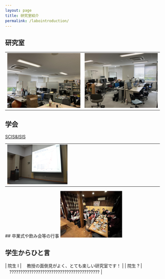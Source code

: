 ```yaml
---
layout: page
title: 研究室紹介
permalink: /labointroduction/
---
```

## 研究室
<table>
    <tr>
        <td><img src="/public/img/lab1.jpg" alt=""></td>
        <td><img src="/public/img/lab2.jpg" alt=""></td>
    </tr>
</table>

## 学会

[SCIS&ISIS](https://www.google.com/url?sa=t&source=web&rct=j&opi=89978449&url=http://soft-cr.org/scis/2024/&ved=2ahUKEwisr7DA84SIAxWWj68BHT6SDRIQFnoECAgQAQ&usg=AOvVaw1I3nQyUM5TXF1intbgu0cG)

<table>
    <tr>
        <td><img src="/public/img/20171012-120525-0.jpg" width="40%" alt=""></td>
    </tr>
</table>
## 卒業式や飲み会等の行事
<img src="/public/img/gradCeremony.jpg" width="40%" alt="">

## 学生からひと言



| 院生 I | 　教授の面倒見がよく、とても楽しい研究室です！ |
| 院生 ? | 　????????????????????????????????????????? |
